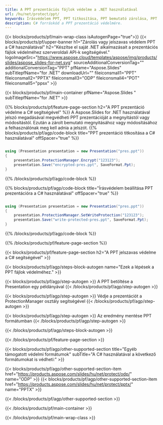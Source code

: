 ```yaml
---
title: A PPT prezentációs fájlok védelme a .NET használatával
url: /hu/net/protect/ppt/
keywords: Írásvédelem PPT, PPT titkosítása, PPT bemutató zárolása, PPT védelme
description: C# forráskód a PPT prezentáció védelmére.
---
```


{{< blocks/products/pf/main-wrap-class isAutogenPage="true">}}
{{< blocks/products/pf/upper-banner h1="Zárolás vagy jelszavas védelem PPT a C# használatával" h2="Készítse el saját .NET alkalmazásait a prezentációs fájlok védelméhez szerveroldali API-k segítségével." logoImageSrc="https://www.aspose.cloud/templates/aspose/img/products/slides/aspose_slides-for-net.svg" sourceAdditionalConversionTag="" additionalConversionTag="PPT" pfName="Aspose.Slides" subTitlepfName="for .NET" downloadUrl="" fileiconsmall1="PPT" fileiconsmall2="PPTX" fileiconsmall3="ODP" fileiconsmall4="POT" fileiconsmall5="ppsx" >}}

{{< blocks/products/pf/main-container pfName="Aspose.Slides " subTitlepfName="for .NET" >}}

{{% blocks/products/pf/feature-page-section  h2="A PPT prezentáció védelme a C# segítségével" %}}
A Aspose.Slides for .NET használatával jelszó megadásával megvédheti PPT prezentációját a megnyitástól vagy módosítástól. Ezután a zárolt bemutató megnyitásához vagy módosításához a felhasználónak meg kell adnia a jelszót.
{{% blocks/products/pf/agp/code-block title="PPT prezentáció titkosítása a C# használatával" offSpacer="true" %}}

```cs

using (Presentation presentation = new Presentation("pres.ppt"))
{
    presentation.ProtectionManager.Encrypt("123123");
    presentation.Save("encrypted-pres.ppt", SaveFormat.Ppt);
}
```

{{% /blocks/products/pf/agp/code-block %}}

{{% blocks/products/pf/agp/code-block title="Írásvédelem beállítása PPT prezentációra a C# használatával" offSpacer="true" %}}

```cs

using (Presentation presentation = new Presentation("pres.ppt"))
{
    presentation.ProtectionManager.SetWriteProtection("123123");
    presentation.Save("write-protected-pres.ppt", SaveFormat.Ppt);
}
```

{{% /blocks/products/pf/agp/code-block %}}

{{% /blocks/products/pf/feature-page-section %}}

{{< blocks/products/pf/feature-page-section  h2="A PPT jelszavas védelme a C# segítségével" >}}

{{< blocks/products/pf/agp/steps-block-autogen name="Ezek a lépések a PPT fájlok védelméhez." >}}

{{< blocks/products/pf/agp/step-autogen >}}
A PPT betöltése a Presentation egy példányával
{{< /blocks/products/pf/agp/step-autogen >}}

{{< blocks/products/pf/agp/step-autogen >}}
Védje a prezentációt a ProtectionManager osztály segítségével
{{< /blocks/products/pf/agp/step-autogen >}}

{{< blocks/products/pf/agp/step-autogen >}}
Az eredmény mentése PPT formátumban
{{< /blocks/products/pf/agp/step-autogen >}}

{{< /blocks/products/pf/agp/steps-block-autogen >}}

{{< /blocks/products/pf/feature-page-section >}}

{{< blocks/products/pf/agp/other-supported-section title="Egyéb támogatott védelmi formátumok" subTitle="A C# használatával a következő formátumokat is védheti:" >}}

{{< blocks/products/pf/agp/other-supported-section-item href="https://products.aspose.com/slides/hu/net/protect/odp/" name="ODP" >}}
{{< blocks/products/pf/agp/other-supported-section-item href="https://products.aspose.com/slides/hu/net/protect/pptx/" name="PPTX" >}}


{{< /blocks/products/pf/agp/other-supported-section >}}

{{< /blocks/products/pf/main-container >}}
    
{{< /blocks/products/pf/main-wrap-class >}}